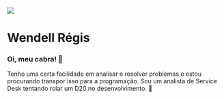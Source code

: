 <img width="auto" src="https://github.com/tgmarinho/tgmarinho/blob/master/banner.png">

# Wendell Régis

### Oi, meu cabra! 👋
Tenho uma certa facilidade em analisar e resolver problemas e estou procurando transpor isso para a programação.
Sou um analista de Service Desk tentando rolar um D20 no desenvolvimento. 🎲

<!--
**tourianr/tourianr** is a ✨ _special_ ✨ repository because its `README.md` (this file) appears on your GitHub profile.

Here are some ideas to get you started:

- 🔭 Trabalho atualmente na Dongkuk Systems;
- 🖥️ Busco colaborar e aprender tanto com Front-end quanto com Back-end
- 🌱 Estou me dedicando a aprender HTML, CSS, JavaScript, Python, PHP & Flutter (e também uma pitadinha assim de Java);
- 🎮 Curto jogos sejam eles eletrônicos ou de tabuleiro, música, séries e tecnologia;
- 📫 Entre em contato comigo: [![Linkedin Badge](https://img.shields.io/badge/-ThiagoMarinho-blue?style=flat-square&logo=Linkedin&logoColor=white&link=https://www.linkedin.com/in/tgmarinho/)](https://www.linkedin.com/in/tgmarinho/)

https://www.linkedin.com/in/tourian/;
